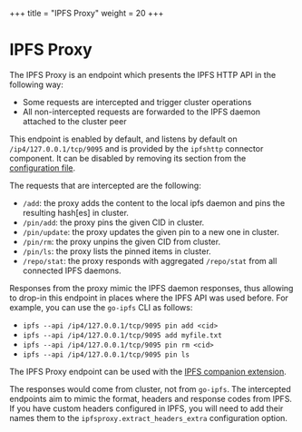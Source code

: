 +++
title = "IPFS Proxy"
weight = 20
+++

# IPFS Proxy

The IPFS Proxy is an endpoint which presents the IPFS HTTP API in the following way:

* Some requests are intercepted and trigger cluster operations
* All non-intercepted requests are forwarded to the IPFS daemon attached to the cluster peer

This endpoint is enabled by default, and listens by default on `/ip4/127.0.0.1/tcp/9095` and is provided by the `ipfshttp` connector component. It can be disabled by removing its section from the [configuration file](/documentation/administration/configuration).

The requests that are intercepted are the following:

* `/add`: the proxy adds the content to the local ipfs daemon and pins the resulting hash[es] in cluster.
* `/pin/add`: the proxy pins the given CID in cluster.
* `/pin/update`: the proxy updates the given pin to a new one in cluster.
* `/pin/rm`: the proxy unpins the given CID from cluster.
* `/pin/ls`: the proxy lists the pinned items in cluster.
* `/repo/stat`: the proxy responds with aggregated `/repo/stat` from all connected IPFS daemons.

Responses from the proxy mimic the IPFS daemon responses, thus allowing to drop-in this endpoint in places where the IPFS API was used before. For example, you can use the `go-ipfs` CLI as follows:

* `ipfs --api /ip4/127.0.0.1/tcp/9095 pin add <cid>`
* `ipfs --api /ip4/127.0.0.1/tcp/9095 add myfile.txt`
* `ipfs --api /ip4/127.0.0.1/tcp/9095 pin rm <cid>`
* `ipfs --api /ip4/127.0.0.1/tcp/9095 pin ls`

<div class="tipbox tip">The IPFS Proxy endpoint can be used with the <a href="https://github.com/ipfs-shipyard/ipfs-companion">IPFS companion extension</a>.</div>

The responses would come from cluster, not from `go-ipfs`. The intercepted endpoints aim to mimic the format, headers and response codes from IPFS. If you have custom headers configured in IPFS, you will need to add their names them to the `ipfsproxy.extract_headers_extra` configuration option.
